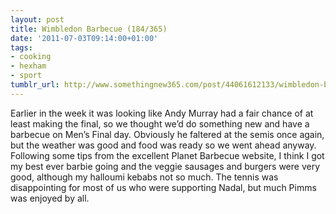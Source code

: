 ```yaml
---
layout: post
title: Wimbledon Barbecue (184/365)
date: '2011-07-03T09:14:00+01:00'
tags:
- cooking
- hexham
- sport
tumblr_url: http://www.somethingnew365.com/post/44061612133/wimbledon-barbecue-184365
---
```

Earlier in the week it was looking like Andy Murray had a fair chance of at least making the final, so we thought we’d do something new and have a barbecue on Men’s Final day. Obviously he faltered at the semis once again, but the weather was good and food was ready so we went ahead anyway.
Following some tips from the excellent Planet Barbecue website, I think I got my best ever barbie going and the veggie sausages and burgers were very good, although my halloumi kebabs not so much.
The tennis was disappointing for most of us who were supporting Nadal, but much Pimms was enjoyed by all.
